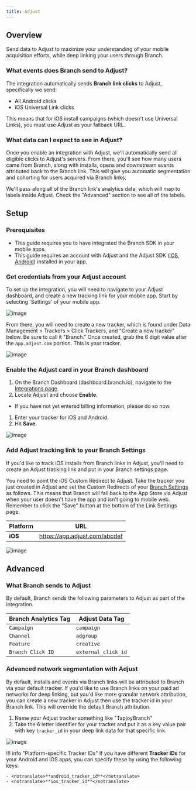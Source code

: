 ```yaml
---
title: Adjust
---
```

## Overview

Send data to Adjust to maximize your understanding of your mobile acquisition efforts, while deep linking your users through Branch.

### What events does Branch send to Adjust?

The integration automatically sends **Branch link clicks** to Adjust, specifically we send:

* All Android clicks
* iOS Universal Link clicks

This means that for iOS install campaigns (which doesn't use Universal Links), you must use Adjust as your fallback URL.

### What data can I expect to see in Adjust?

Once you enable an integration with Adjust, we'll automatically send all eligible clicks to Adjust's servers. From there, you'll see how many users came from Branch, along with installs, opens and downstream events attributed back to the Branch link. This will give you automatic segmentation and cohorting for users acquired via Branch links.

We'll pass along all of the Branch link's analytics data, which will map to labels inside Adjust. Check the "Advanced" section to see all of the labels.

## Setup

### Prerequisites
- This guide requires you to have integrated the Branch SDK in your mobile apps.
- This guide requires an account with Adjust and the Adjust SDK ([iOS](https://github.com/adjust/ios_sdk), [Android](https://github.com/adjust/android_sdk)) installed in your app.


### Get credentials from your Adjust account

To set up the integration, you will need to navigate to your Adjust dashboard, and create a new tracking link for your mobile app. Start by selecting 'Settings' of your mobile app.

![image](/_assets/img/pages/integrations/adjust/adjust-tracker-setting.png)

From there, you will need to create a new tracker, which is found under Data Management > Trackers > Click Trackers, and "Create a new tracker" below. Be sure to call it "Branch." Once created, grab the 6 digit value after the `app.adjust.com` portion. This is your tracker.

![image](/_assets/img/pages/integrations/adjust/adjust-tracker.png)

### Enable the Adjust card in your Branch dashboard

1. On the Branch Dashboard (dashboard.branch.io), navigate to the [Integrations page](https://dashboard.branch.io/integrations).
1. Locate Adjust and choose <notranslate>**Enable**</notranslate>.
  * If you have not yet entered billing information, please do so now.
1. Enter your tracker for iOS and Android.
1. Hit <notranslate>**Save**</notranslate>.

![image](/_assets/img/pages/integrations/adjust/enable-adjust-integration.png)

### Add Adjust tracking link to your Branch Settings

If you'd like to track iOS installs from Branch links in Adjust, you'll need to create an Adjust tracking link and put in your Branch settings page.

You need to point the iOS Custom Redirect to Adjust. Take the tracker you just created in Adjust and set the Custom Redirects of your [Branch Settings](https://dashboard.branch.io/settings/link) as follows. This means that Branch will fall back to the App Store via Adjust when your user doesn't have the app and isn't going to mobile web. Remember to click the "Save" button at the bottom of the Link Settings page.

| Platform | URL
| --- | ---
| <notranslate>**iOS**</notranslate> | https://app.adjust.com/abcdef

![image](/_assets/img/pages/integrations/adjust/adjust-redirect-settings.png)

## Advanced

### What Branch sends to Adjust

By default, Branch sends the following parameters to Adjust as part of the integration.

Branch Analytics Tag | Adjust Data Tag
--- | ---
`Campaign` | `campaign`
`Channel` | `adgroup`
`Feature` | `creative`
`Branch Click ID` | `external_click_id`

### Advanced network segmentation with Adjust

By default, installs and events via Branch links will be attributed to Branch via your default tracker. If you'd like to use Branch links on your paid ad networks for deep linking, but you'd like more granular network attribution, you can create a new tracker in Adjust then use the tracker id in your Branch link. This will override the default Branch attribution.

1. Name your Adjust tracker something like <notranslate>"TapjoyBranch"</notranslate>
1. Take the 6 letter identifier for your tracker and put it as a key value pair with key `tracker_id` in your deep link data for that specific link.

![image](/_assets/img/pages/integrations/adjust/override-adjust.png)

!!! info "Platform-specific Tracker IDs"
    If you have different <notranslate>**Tracker IDs**</notranslate> for your Android and iOS apps, you can specify these by using the following keys:

    - <notranslate>**android_tracker_id**</notranslate>
    - <notranslate>**ios_tracker_id**</notranslate>
